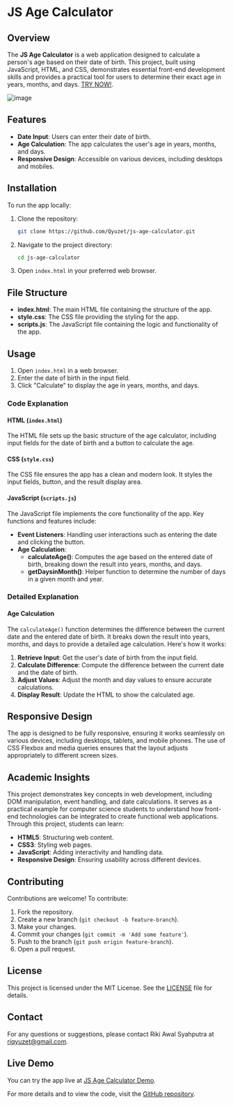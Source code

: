 # JS Age Calculator

## Overview

The **JS Age Calculator** is a web application designed to calculate a person's age based on their date of birth. This project, built using JavaScript, HTML, and CSS, demonstrates essential front-end development skills and provides a practical tool for users to determine their exact age in years, months, and days.
[TRY NOW!](https://qyuzet.github.io/js-age-calculator/).


![image](https://github.com/Qyuzet/js-age-calculator/assets/93258081/8fbf2ae3-3b29-483c-a67e-fb6e3acb4a85)


## Features

- **Date Input**: Users can enter their date of birth.
- **Age Calculation**: The app calculates the user's age in years, months, and days.
- **Responsive Design**: Accessible on various devices, including desktops and mobiles.

## Installation

To run the app locally:

1. Clone the repository:
    ```bash
    git clone https://github.com/Qyuzet/js-age-calculator.git
    ```
2. Navigate to the project directory:
    ```bash
    cd js-age-calculator
    ```
3. Open `index.html` in your preferred web browser.

## File Structure

- **index.html**: The main HTML file containing the structure of the app.
- **style.css**: The CSS file providing the styling for the app.
- **scripts.js**: The JavaScript file containing the logic and functionality of the app.

## Usage

1. Open `index.html` in a web browser.
2. Enter the date of birth in the input field.
3. Click "Calculate" to display the age in years, months, and days.

### Code Explanation

#### HTML (`index.html`)

The HTML file sets up the basic structure of the age calculator, including input fields for the date of birth and a button to calculate the age.

#### CSS (`style.css`)

The CSS file ensures the app has a clean and modern look. It styles the input fields, button, and the result display area.

#### JavaScript (`scripts.js`)

The JavaScript file implements the core functionality of the app. Key functions and features include:

- **Event Listeners**: Handling user interactions such as entering the date and clicking the button.
- **Age Calculation**:
  - **calculateAge()**: Computes the age based on the entered date of birth, breaking down the result into years, months, and days.
  - **getDaysinMonth()**: Helper function to determine the number of days in a given month and year.

### Detailed Explanation

#### Age Calculation
The `calculateAge()` function determines the difference between the current date and the entered date of birth. It breaks down the result into years, months, and days to provide a detailed age calculation. Here's how it works:

1. **Retrieve Input**: Get the user's date of birth from the input field.
2. **Calculate Difference**: Compute the difference between the current date and the date of birth.
3. **Adjust Values**: Adjust the month and day values to ensure accurate calculations.
4. **Display Result**: Update the HTML to show the calculated age.

## Responsive Design

The app is designed to be fully responsive, ensuring it works seamlessly on various devices, including desktops, tablets, and mobile phones. The use of CSS Flexbox and media queries ensures that the layout adjusts appropriately to different screen sizes.

## Academic Insights

This project demonstrates key concepts in web development, including DOM manipulation, event handling, and date calculations. It serves as a practical example for computer science students to understand how front-end technologies can be integrated to create functional web applications. Through this project, students can learn:

- **HTML5**: Structuring web content.
- **CSS3**: Styling web pages.
- **JavaScript**: Adding interactivity and handling data.
- **Responsive Design**: Ensuring usability across different devices.

## Contributing

Contributions are welcome! To contribute:

1. Fork the repository.
2. Create a new branch (`git checkout -b feature-branch`).
3. Make your changes.
4. Commit your changes (`git commit -m 'Add some feature'`).
5. Push to the branch (`git push origin feature-branch`).
6. Open a pull request.

## License

This project is licensed under the MIT License. See the [LICENSE](https://github.com/Qyuzet/js-age-calculator/blob/main/LICENSE) file for details.

## Contact

For any questions or suggestions, please contact Riki Awal Syahputra at [riqyuzet@gmail.com](mailto:riqyuzet@gmail.com).

## Live Demo

You can try the app live at [JS Age Calculator Demo](https://qyuzet.github.io/js-age-calculator/).

For more details and to view the code, visit the [GitHub repository](https://github.com/Qyuzet/js-age-calculator).
